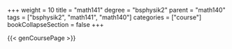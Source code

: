 +++
weight = 10
title = "math141"
degree = "bsphysik2"
parent = "math140"
tags = ["bsphysik2", "math141", "math140"]
categories = ["course"]
bookCollapseSection = false
+++

{{< genCoursePage >}}
